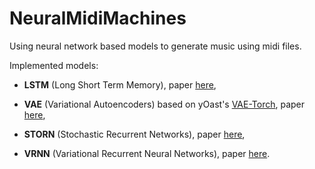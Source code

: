 # NeuralMidiMachines

 Using neural network based models to generate music using midi files. 

Implemented models:

 * **LSTM** (Long Short Term Memory), paper [here](http://web.eecs.utk.edu/~itamar/courses/ECE-692/Bobby_paper1.pdf),

 * **VAE** (Variational Autoencoders) based on yOast's [VAE-Torch](https://github.com/y0ast/VAE-Torch), paper [here](https://arxiv.org/abs/1411.7610),

 * **STORN** (Stochastic Recurrent Networks), paper [here](https://arxiv.org/abs/1411.7610),

 * **VRNN** (Variational Recurrent Neural Networks), paper [here](https://arxiv.org/abs/1506.02216).
